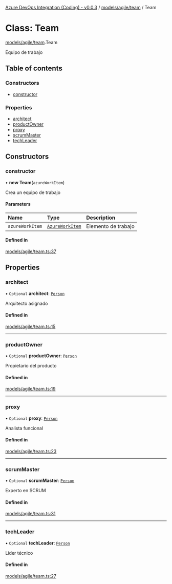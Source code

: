 [Azure DevOps Integration (Coding) - v0.0.3](../README.md) / [models/agile/team](../modules/models_agile_team.md) / Team

# Class: Team

[models/agile/team](../modules/models_agile_team.md).Team

Equipo de trabajo

## Table of contents

### Constructors

- [constructor](models_agile_team.Team.md#constructor)

### Properties

- [architect](models_agile_team.Team.md#architect)
- [productOwner](models_agile_team.Team.md#productowner)
- [proxy](models_agile_team.Team.md#proxy)
- [scrumMaster](models_agile_team.Team.md#scrummaster)
- [techLeader](models_agile_team.Team.md#techleader)

## Constructors

### constructor

• **new Team**(`azureWorkItem`)

Crea un equipo de trabajo

#### Parameters

| Name | Type | Description |
| :------ | :------ | :------ |
| `azureWorkItem` | [`AzureWorkItem`](models_azureDevOps_azureWorkItem.AzureWorkItem.md) | Elemento de trabajo |

#### Defined in

[models/agile/team.ts:37](https://github.com/jeysgar1/azure-devops-api-kms/blob/71b51ad/src/models/agile/team.ts#L37)

## Properties

### architect

• `Optional` **architect**: [`Person`](models_agile_person.Person.md)

Arquitecto asignado

#### Defined in

[models/agile/team.ts:15](https://github.com/jeysgar1/azure-devops-api-kms/blob/71b51ad/src/models/agile/team.ts#L15)

___

### productOwner

• `Optional` **productOwner**: [`Person`](models_agile_person.Person.md)

Propietario del producto

#### Defined in

[models/agile/team.ts:19](https://github.com/jeysgar1/azure-devops-api-kms/blob/71b51ad/src/models/agile/team.ts#L19)

___

### proxy

• `Optional` **proxy**: [`Person`](models_agile_person.Person.md)

Analista funcional

#### Defined in

[models/agile/team.ts:23](https://github.com/jeysgar1/azure-devops-api-kms/blob/71b51ad/src/models/agile/team.ts#L23)

___

### scrumMaster

• `Optional` **scrumMaster**: [`Person`](models_agile_person.Person.md)

Experto en SCRUM

#### Defined in

[models/agile/team.ts:31](https://github.com/jeysgar1/azure-devops-api-kms/blob/71b51ad/src/models/agile/team.ts#L31)

___

### techLeader

• `Optional` **techLeader**: [`Person`](models_agile_person.Person.md)

Líder técnico

#### Defined in

[models/agile/team.ts:27](https://github.com/jeysgar1/azure-devops-api-kms/blob/71b51ad/src/models/agile/team.ts#L27)
